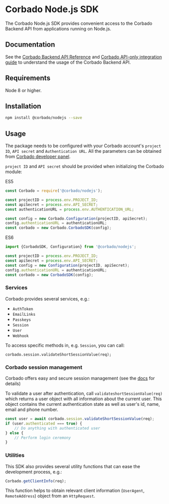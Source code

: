 # Corbado Node.js SDK

The Corbado Node.js SDK provides convenient access to the Corbado Backend API from applications running on Node.js.

## Documentation

See the [Corbado Backend API Reference](https://api.corbado.com/docs/api/)
and [Corbado API-only integration guide](https://docs.corbado.com/integrations/api-only) to understand the usage of
the Corbado Backend API.

## Requirements

Node 8 or higher.

## Installation

```sh
npm install @corbado/nodejs --save
```

## Usage

The package needs to be configured with your Corbado account's ```project ID```, ```API secret```
and `Authentication URL`. All the parameters
can be obtained from [Corbado developer panel](https://app.corbado.com).

```project ID``` and ```API secret``` should be provided when initializing the Corbado module:

ES5
```JavaScript
const Corbado = require('@corbado/nodejs');

const projectID = process.env.PROJECT_ID;
const apiSecret = process.env.API_SECRET;
const authenticationURL = process.env.AUTHENTICATION_URL;

const config = new Corbado.Configuration(projectID, apiSecret);
config.authenticationURL = authenticationURL;
const corbado = new Corbado.CorbadoSDK(config);
```

ES6
```JavaScript 
import {CorbadoSDK, Configuration} from '@corbado/nodejs';

const projectID = process.env.PROJECT_ID;
const apiSecret = process.env.API_SECRET;
const config = new Configuration(projectID, apiSecret);
config.authenticationURL = authenticationURL;
const corbado = new CorbadoSDK(config);
```

### Services

Corbado provides several services, e.g.:

- `AuthToken`
- `EmailLinks`
- `Passkeys`
- `Session`
- `User`
- `Webhook`

To access specific methods in, e.g. `Session`, you can call:

```
corbado.session.validateShortSessionValue(req);
```

### Corbado session management

Corbado offers easy and secure session management (see the [docs](https://docs.corbado.com/overview/welcome) for
details)

To validate a user after authentication, call `validateshortSessionValue(req)` which returns a user object with
all information about the current user. This object contains the current authentication state as well as user's id,
name,
email and phone number.

```JavaScript
const user = await corbado.session.validateShortSessionValue(req);
if (user.authenticated === true) {
    // Do anything with authenticated user
} else {
    // Perform login ceremony
}
```

### Utilities

This SDK also provides several utility functions that can ease the development process, e.g.:

```JavaScript
Corbado.getClientInfo(req);
```

This function helps to obtain relevant client information (```UserAgent```, ```RemoteAddress```) object from
an ```HttpRequest```.
